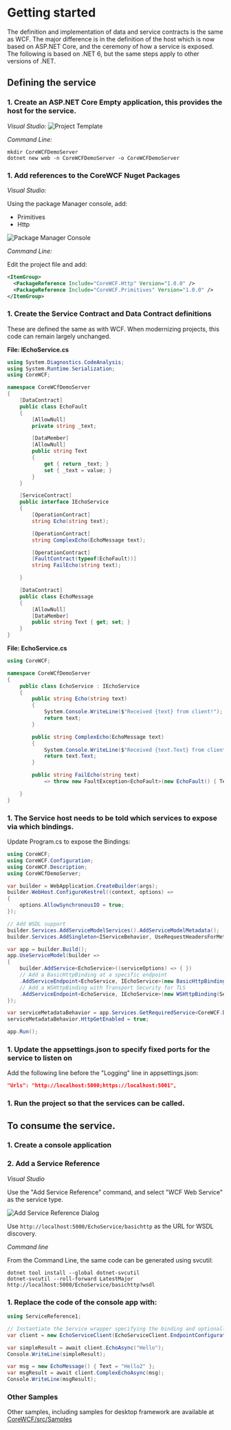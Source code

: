 # Getting started

The definition and implementation of data and service contracts is the same as WCF. The major difference is in the definition of the host which is now based on ASP.NET Core, and the ceremony of how a service is exposed. The following is based on .NET 6, but the same steps apply to other versions of .NET.

## Defining the service

### 1. Create an ASP.NET Core Empty application, this provides the host for the service.

*Visual Studio:*
 ![Project Template](images/empty-web-project.png)

*Command Line:*

```cli
mkdir CoreWCFDemoServer
dotnet new web -n CoreWCFDemoServer -o CoreWCFDemoServer
```

### 1. Add references to the CoreWCF Nuget Packages

*Visual Studio:*

Using the package Manager console, add: 

- Primitives
- Http

![Package Manager Console](images/nuget.png)

*Command Line:*

Edit the project file and add:

```xml
<ItemGroup>
  <PackageReference Include="CoreWCF.Http" Version="1.0.0" />
  <PackageReference Include="CoreWCF.Primitives" Version="1.0.0" />
</ItemGroup>
```
### 1. Create the Service Contract and Data Contract definitions

These are defined the same as with WCF. When modernizing projects, this code can remain largely unchanged.

**File: IEchoService.cs**

```csharp
using System.Diagnostics.CodeAnalysis;
using System.Runtime.Serialization;
using CoreWCF;

namespace CoreWCfDemoServer
{
    [DataContract]
    public class EchoFault
    {
        [AllowNull]
        private string _text;

        [DataMember]
        [AllowNull]
        public string Text
        {
            get { return _text; }
            set { _text = value; }
        }
    }

    [ServiceContract]
    public interface IEchoService
    {
        [OperationContract]
        string Echo(string text);

        [OperationContract]
        string ComplexEcho(EchoMessage text);

        [OperationContract]
        [FaultContract(typeof(EchoFault))]
        string FailEcho(string text);

    }

    [DataContract]
    public class EchoMessage
    {
        [AllowNull]
        [DataMember]
        public string Text { get; set; }
    }
}

```

**File: EchoService.cs**

```csharp
using CoreWCF;

namespace CoreWCfDemoServer
{
    public class EchoService : IEchoService
    {
        public string Echo(string text)
        {
            System.Console.WriteLine($"Received {text} from client!");
            return text;
        }

        public string ComplexEcho(EchoMessage text)
        {
            System.Console.WriteLine($"Received {text.Text} from client!");
            return text.Text;
        }

        public string FailEcho(string text)
            => throw new FaultException<EchoFault>(new EchoFault() { Text = "WCF Fault OK" }, new FaultReason("FailReason"));

    }
}
```

### 1. The Service host needs to be told which services to expose via which bindings.

Update Program.cs to expose the Bindings:

```csharp
using CoreWCF;
using CoreWCF.Configuration;
using CoreWCF.Description;
using CoreWCfDemoServer;

var builder = WebApplication.CreateBuilder(args);
builder.WebHost.ConfigureKestrel((context, options) =>
{
    options.AllowSynchronousIO = true;
});

// Add WSDL support
builder.Services.AddServiceModelServices().AddServiceModelMetadata();
builder.Services.AddSingleton<IServiceBehavior, UseRequestHeadersForMetadataAddressBehavior>();

var app = builder.Build();
app.UseServiceModel(builder =>
{
    builder.AddService<EchoService>((serviceOptions) => { })
    // Add a BasicHttpBinding at a specific endpoint
    .AddServiceEndpoint<EchoService, IEchoService>(new BasicHttpBinding(), "/EchoService/basichttp")
    // Add a WSHttpBinding with Transport Security for TLS
    .AddServiceEndpoint<EchoService, IEchoService>(new WSHttpBinding(SecurityMode.Transport), "/EchoService/WSHttps");
});

var serviceMetadataBehavior = app.Services.GetRequiredService<CoreWCF.Description.ServiceMetadataBehavior>();
serviceMetadataBehavior.HttpGetEnabled = true;

app.Run();
```

### 1. Update the appsettings.json to specify fixed ports for the service to listen on

Add the following line before the "Logging" line in appsettings.json:

```json
"Urls": "http://localhost:5000;https://localhost:5001",
```

### 1. Run the project so that the services can be called.

## To consume the service.

### 1. Create a console application
### 2. Add a Service Reference

*Visual Studio*

Use the "Add Service Reference" command, and select "WCF Web Service" as the service type.

![Add Service Reference Dialog](images/add-service-ref.png)

Use `http://localhost:5000/EchoService/basichttp` as the URL for WSDL discovery.

*Command line*

From the Command Line, the same code can be generated using svcutil:
```cli
dotnet tool install --global dotnet-svcutil
dotnet-svcutil --roll-forward LatestMajor http://localhost:5000/EchoService/basichttp?wsdl
```

### 1. Replace the code of the console app with:
```C#
using ServiceReference1;

// Instantiate the Service wrapper specifying the binding and optionally the Endpoint URL. The BasicHttpBinding could be used instead.
var client = new EchoServiceClient(EchoServiceClient.EndpointConfiguration.WSHttpBinding_IEchoService, "https://localhost:5001/EchoService/WSHttps");

var simpleResult = await client.EchoAsync("Hello");
Console.WriteLine(simpleResult);

var msg = new EchoMessage() { Text = "Hello2" };
var msgResult = await client.ComplexEchoAsync(msg);
Console.WriteLine(msgResult);
```

### Other Samples

Other samples, including samples for desktop framework are available at [CoreWCF/src/Samples](https://github.com/CoreWCF/CoreWCF/tree/main/src/Samples)
